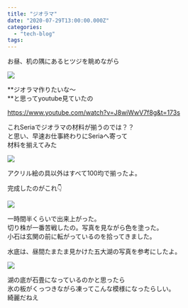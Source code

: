 ```yaml
---
title: "ジオラマ"
date: "2020-07-29T13:00:00.000Z"
categories: 
  - "tech-blog"
tags: 
---
```


お昼、机の隅にあるヒツジを眺めながら

![](https://assets-don.nzws.me/system/media_attachments/files/000/577/636/original/4f1b8b4f466da577.jpeg?1595995798)

**ジオラマ作りたいな〜  
**と思ってyoutube見ていたの

https://www.youtube.com/watch?v=J8wiWwV7f8g&t=173s

これSeriaでジオラマの材料が揃うのでは？？  
と思い、早速お仕事終わりにSeriaへ寄って  
材料を揃えてみた

![](https://media.discordapp.net/attachments/736345441674985613/738009693808492584/IMG_20200729_212645.jpg?width=1280&height=960)

アクリル絵の具以外はすべて100均で揃ったよ。

完成したのがこれ👇

![](https://media.discordapp.net/attachments/736345441674985613/738027402160242718/IMG_20200729_223527.jpg?width=1280&height=960)

一時間半くらいで出来上がった。  
切り株が一番苦戦したの。写真を見ながら色を塗った。  
小石は玄関の前に転がっているのを拾ってきました。

水底は、昼間たまたま見かけた五大湖の写真を参考にしたよ。

![](images/09bb67ecfd4ee5d8c2d7c723e54a1033a4887a6d_559e41a302c3d_p.png)

湖の底が石畳になっているのかと思ったら  
氷の板がくっつきながら凍ってこんな模様になったらしい。  
綺麗だねえ
